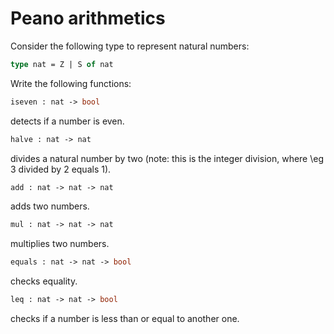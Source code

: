 # Peano arithmetics

Consider the following type to represent natural numbers:
```ocaml
type nat = Z | S of nat
```

Write the following functions:

```ocaml
iseven : nat -> bool
```
detects if a number is even.

```ocaml
halve : nat -> nat
```
divides a natural number by two
(note: this is the integer division, where \eg 3 divided by 2 equals 1).
      
```ocaml
add : nat -> nat -> nat
```
adds two numbers.

```ocaml
mul : nat -> nat -> nat
```
multiplies two numbers.

```ocaml
equals : nat -> nat -> bool
```
checks equality.

```ocaml
leq : nat -> nat -> bool
```
checks if a number is less than or equal to another one.
